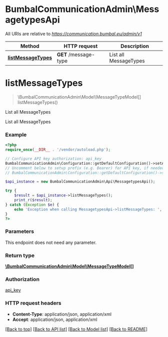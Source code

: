 # BumbalCommunicationAdmin\MessagetypesApi

All URIs are relative to *https://communication.bumbal.eu/admin/v1*

Method | HTTP request | Description
------------- | ------------- | -------------
[**listMessageTypes**](MessagetypesApi.md#listMessageTypes) | **GET** /message-type | List all MessageTypes


# **listMessageTypes**
> \BumbalCommunicationAdmin\Model\MessageTypeModel[] listMessageTypes()

List all MessageTypes

List all MessageTypes

### Example
```php
<?php
require_once(__DIR__ . '/vendor/autoload.php');

// Configure API key authorization: api_key
BumbalCommunicationAdmin\Configuration::getDefaultConfiguration()->setApiKey('ApiKey', 'YOUR_API_KEY');
// Uncomment below to setup prefix (e.g. Bearer) for API key, if needed
// BumbalCommunicationAdmin\Configuration::getDefaultConfiguration()->setApiKeyPrefix('ApiKey', 'Bearer');

$api_instance = new BumbalCommunicationAdmin\Api\MessagetypesApi();

try {
    $result = $api_instance->listMessageTypes();
    print_r($result);
} catch (Exception $e) {
    echo 'Exception when calling MessagetypesApi->listMessageTypes: ', $e->getMessage(), PHP_EOL;
}
?>
```

### Parameters
This endpoint does not need any parameter.

### Return type

[**\BumbalCommunicationAdmin\Model\MessageTypeModel[]**](../Model/MessageTypeModel.md)

### Authorization

[api_key](../../README.md#api_key)

### HTTP request headers

 - **Content-Type**: application/json, application/xml
 - **Accept**: application/json, application/xml

[[Back to top]](#) [[Back to API list]](../../README.md#documentation-for-api-endpoints) [[Back to Model list]](../../README.md#documentation-for-models) [[Back to README]](../../README.md)

